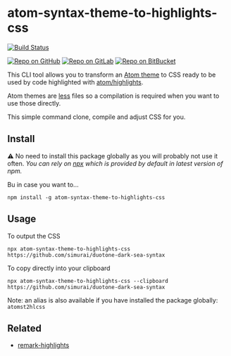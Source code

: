 # atom-syntax-theme-to-highlights-css

[![Build Status](https://travis-ci.org/MoOx/atom-syntax-theme-to-highlights-css.svg?branch=master)](https://travis-ci.org/MoOx/atom-syntax-theme-to-highlights-css)

[![Repo on GitHub](https://img.shields.io/badge/repo-GitHub-3D76C2.svg)](https://github.com/MoOx/atom-syntax-theme-to-highlights-css)
[![Repo on GitLab](https://img.shields.io/badge/repo-GitLab-6C488A.svg)](https://gitlab.com/MoOx/atom-syntax-theme-to-highlights-css)
[![Repo on BitBucket](https://img.shields.io/badge/repo-BitBucket-1F5081.svg)](https://bitbucket.org/MoOx/atom-syntax-theme-to-highlights-css)

This CLI tool allows you to transform an [Atom theme](https://www.atom.io/themes) to CSS ready to be used by code highlighted with [atom/highlights](https://github.com/atom/highlights).

Atom themes are [less](http://lesscss.org) files so a compilation is required when you want to use those directly.

This simple command clone, compile and adjust CSS for you.

## Install

⚠️ No need to install this package globally as you will probably not use it often.
_You can rely on [npx](https://medium.com/@maybekatz/introducing-npx-an-npm-package-runner-55f7d4bd282b) which is provided by default in latest version of npm._

Bu in case you want to...

```console
npm install -g atom-syntax-theme-to-highlights-css
```

## Usage

To output the CSS

```console
npx atom-syntax-theme-to-highlights-css https://github.com/simurai/duotone-dark-sea-syntax
```

To copy directly into your clipboard

```console
npx atom-syntax-theme-to-highlights-css --clipboard https://github.com/simurai/duotone-dark-sea-syntax
```

Note: an alias is also available if you have installed the package globally: `atomst2hlcss`

## Related

* [remark-highlights](https://github.com/MoOx/remark-highlights)
